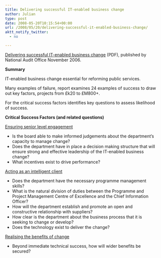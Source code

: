 ```yaml
---
title: Delivering successful IT-enabled business change
author: Julian
type: post
date: 2008-05-20T10:15:54+00:00
url: /2008/05/20/delivering-successful-it-enabled-business-change/
aktt_notify_twitter:
  - no

---
```

[Delivering successful IT-enabled business change][1] (PDF), published by National Audit Office November 2006.

**Summary**

IT-enabled business change essential for reforming public services.

Many examples of failure, report examines 24 examples of success to draw out key factors, projects from £k20 to £M800+.

For the critical success factors identifies key questions to assess likelihood of success.

**Critical Success Factors (and related questions)**

<span style="text-decoration: underline;">Ensuring senior level engagement</span>

  * Is the board able to make informed judgements about the department’s capacity to manage change?
  * Does the department have in place a decision making structure that will ensure strong and effective leadership of the IT-enabled business change?
  * What incentives exist to drive performance?

<span style="text-decoration: underline;">Acting as an intelligent client</span>

  * Does the department have the necessary programme management skills?
  * What is the natural division of duties between the Programme and Project Management Centre of Excellence and the Chief Information Officer?
  * How will the department establish and promote an open and constructive relationship with suppliers?
  * How clear is the department about the business process that it is seeking to change or develop?
  * Does the technology exist to deliver the change?

<span style="text-decoration: underline;">Realising the benefits of change</span>

  * Beyond immediate technical success, how will wider benefits be secured?

 [1]: https://www.nao.org.uk/publications/nao_reports/06-07/060733-i.pdf "Delivering successful IT-enabled business change (pdf)"